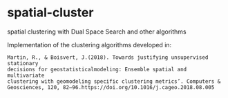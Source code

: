 # spatial-cluster
spatial clustering with Dual Space Search and other algorithms

Implementation of the clustering algorithms developed in:

    Martin, R., & Boisvert, J.(2018). Towards justifying unsupervised stationary 
    decisions for geostatisticalmodeling: Ensemble spatial and multivariate 
    clustering with geomodeling specific clustering metrics’. Computers & 
    Geosciences, 120, 82–96.https://doi.org/10.1016/j.cageo.2018.08.005
